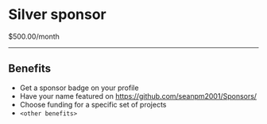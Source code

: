 # Silver sponsor

$500.00/month

---

## Benefits

- Get a sponsor badge on your profile
- Have your name featured on https://github.com/seanpm2001/Sponsors/
- Choose funding for a specific set of projects
- `<other benefits>`
